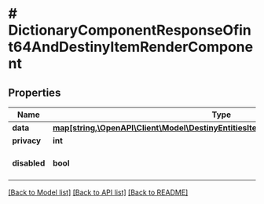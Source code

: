 # # DictionaryComponentResponseOfint64AndDestinyItemRenderComponent

## Properties

Name | Type | Description | Notes
------------ | ------------- | ------------- | -------------
**data** | [**map[string,\OpenAPI\Client\Model\DestinyEntitiesItemsDestinyItemRenderComponent]**](DestinyEntitiesItemsDestinyItemRenderComponent.md) |  | [optional]
**privacy** | **int** |  | [optional]
**disabled** | **bool** | If true, this component is disabled. | [optional]

[[Back to Model list]](../../README.md#models) [[Back to API list]](../../README.md#endpoints) [[Back to README]](../../README.md)
